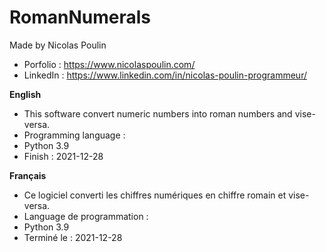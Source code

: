 # RomanNumerals

Made by Nicolas Poulin
* Porfolio : https://www.nicolaspoulin.com/
* LinkedIn : https://www.linkedin.com/in/nicolas-poulin-programmeur/
 
 **English**
  * This software convert numeric numbers into roman numbers and vise-versa. 
  * Programming language : 
  * Python 3.9 
  * Finish : 2021-12-28  
 
 **Français**
  * Ce logiciel converti les chiffres numériques en chiffre romain et vise-versa. 
  * Language de programmation : 
  * Python 3.9 
  * Terminé le : 2021-12-28
